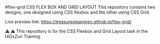 #flex-grid
CSS FLEX BOX AND GRID LAYOUT This repository contains two designs, one designed using CSS flexbox and the other using CSS Grid.

Live preview link: https://treasureojeamiren.github.io/flex-grid/

⚠️ ⚠️ This repository is for the CSS Flexbox and Grid Layout task in the I4GxZuri Training.
